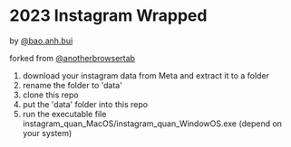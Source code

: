 # 2023 Instagram Wrapped

by [@bao.anh.bui](https://www.instagram.com/bao.anh.bui/)

forked from [@anotherbrowsertab](https://www.instagram.com/anotherbrowsertab/)

1. download your instagram data from Meta and extract it to a folder
2. rename the folder to 'data'
3. clone this repo 
4. put the 'data' folder into this repo
5. run the executable file instagram_quan_MacOS/instagram_quan_WindowOS.exe (depend on your system)
